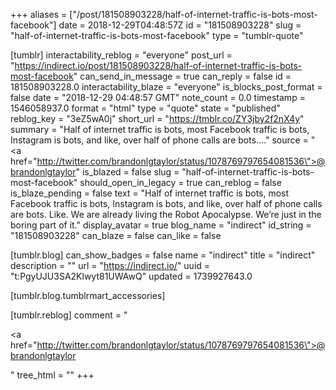 +++
aliases = ["/post/181508903228/half-of-internet-traffic-is-bots-most-facebook"]
date = 2018-12-29T04:48:57Z
id = "181508903228"
slug = "half-of-internet-traffic-is-bots-most-facebook"
type = "tumblr-quote"

[tumblr]
interactability_reblog = "everyone"
post_url = "https://indirect.io/post/181508903228/half-of-internet-traffic-is-bots-most-facebook"
can_send_in_message = true
can_reply = false
id = 181508903228.0
interactability_blaze = "everyone"
is_blocks_post_format = false
date = "2018-12-29 04:48:57 GMT"
note_count = 0.0
timestamp = 1546058937.0
format = "html"
type = "quote"
state = "published"
reblog_key = "3eZ5wA0j"
short_url = "https://tmblr.co/ZY3jby2f2nX4y"
summary = "Half of internet traffic is bots, most Facebook traffic is bots, Instagram is bots, and like, over half of phone calls are bots...."
source = "<a href=\"http://twitter.com/brandonlgtaylor/status/1078769797654081536\">@brandonlgtaylor</a>"
is_blazed = false
slug = "half-of-internet-traffic-is-bots-most-facebook"
should_open_in_legacy = true
can_reblog = false
is_blaze_pending = false
text = "Half of internet traffic is bots, most Facebook traffic is bots, Instagram is bots, and like, over half of phone calls are bots. Like. We are already living the Robot Apocalypse. We&rsquo;re just in the boring part of it."
display_avatar = true
blog_name = "indirect"
id_string = "181508903228"
can_blaze = false
can_like = false

[tumblr.blog]
can_show_badges = false
name = "indirect"
title = "indirect"
description = ""
url = "https://indirect.io/"
uuid = "t:PgyUJU3SA2Klwyt81UWAwQ"
updated = 1739927643.0

[tumblr.blog.tumblrmart_accessories]

[tumblr.reblog]
comment = "<p><a href=\"http://twitter.com/brandonlgtaylor/status/1078769797654081536\">@brandonlgtaylor</a></p>"
tree_html = ""
+++
